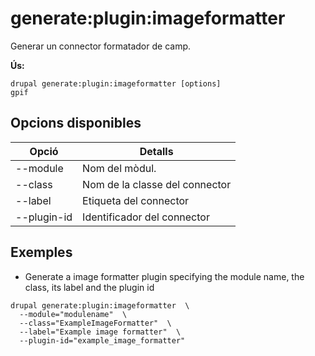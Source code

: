 # generate:plugin:imageformatter
Generar un connector formatador de camp.

**Ús:**
```
drupal generate:plugin:imageformatter [options]
gpif
```

## Opcions disponibles
Opció | Detalls
-------|-------------
--module | Nom del mòdul.
--class | Nom de la classe del connector
--label | Etiqueta del connector
--plugin-id | Identificador del connector

## Exemples
* Generate a image formatter plugin specifying the module name, the class, its label and the plugin id
```
drupal generate:plugin:imageformatter  \
  --module="modulename"  \
  --class="ExampleImageFormatter"  \
  --label="Example image formatter"  \
  --plugin-id="example_image_formatter"
```
